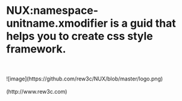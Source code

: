 # NUX:namespace-unitname.xmodifier is a guid that helps you to create css style framework.
  <br />
  <br /> 
![image](https://github.com/rew3c/NUX/blob/master/logo.png)  
  <br />
  <br />  
(http://www.rew3c.com)
